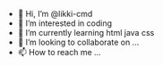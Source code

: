 - 👋 Hi, I’m @likki-cmd
- 👀 I’m interested in coding
- 🌱 I’m currently learning html java css
- 💞️ I’m looking to collaborate on ...
- 📫 How to reach me ...

<!---
likki-cmd/likki-cmd is a ✨ special ✨ repository because its `README.md` (this file) appears on your GitHub profile.
You can click the Preview link to take a look at your changes.
--->
